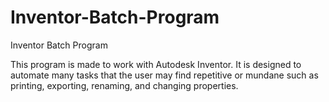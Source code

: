 # Inventor-Batch-Program

Inventor Batch Program

This program is made to work with Autodesk Inventor. It is designed to automate many tasks that the user may find repetitive or mundane such as printing, exporting, renaming, and changing properties.

